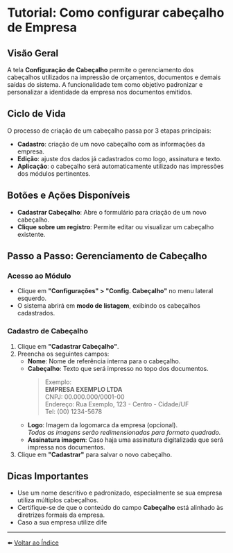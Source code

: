 # Tutorial: Como configurar cabeçalho de Empresa

## Visão Geral

A tela **Configuração de Cabeçalho** permite o gerenciamento dos cabeçalhos utilizados na impressão de orçamentos, documentos e demais saídas do sistema. A funcionalidade tem como objetivo padronizar e personalizar a identidade da empresa nos documentos emitidos.

## Ciclo de Vida

O processo de criação de um cabeçalho passa por 3 etapas principais:

- **Cadastro**: criação de um novo cabeçalho com as informações da empresa.
- **Edição**: ajuste dos dados já cadastrados como logo, assinatura e texto.
- **Aplicação**: o cabeçalho será automaticamente utilizado nas impressões dos módulos pertinentes.

## Botões e Ações Disponíveis

- **Cadastrar Cabeçalho**: Abre o formulário para criação de um novo cabeçalho.
- **Clique sobre um registro**: Permite editar ou visualizar um cabeçalho existente.

## Passo a Passo: Gerenciamento de Cabeçalho

### Acesso ao Módulo

- Clique em **"Configurações" > "Config. Cabeçalho"** no menu lateral esquerdo.
- O sistema abrirá em **modo de listagem**, exibindo os cabeçalhos cadastrados.

### Cadastro de Cabeçalho

1. Clique em **"Cadastrar Cabeçalho"**.
2. Preencha os seguintes campos:
   - **Nome**: Nome de referência interna para o cabeçalho.
   - **Cabeçalho**: Texto que será impresso no topo dos documentos.  
     > Exemplo:  
     > **EMPRESA EXEMPLO LTDA**  
     > CNPJ: 00.000.000/0001-00  
     > Endereço: Rua Exemplo, 123 - Centro - Cidade/UF  
     > Tel: (00) 1234-5678  
   - **Logo**: Imagem da logomarca da empresa (opcional).  
     _Todas as imagens serão redimensionadas para formato quadrado._
   - **Assinatura imagem**: Caso haja uma assinatura digitalizada que será impressa nos documentos.
3. Clique em **"Cadastrar"** para salvar o novo cabeçalho.

## Dicas Importantes

- Use um nome descritivo e padronizado, especialmente se sua empresa utiliza múltiplos cabeçalhos.
- Certifique-se de que o conteúdo do campo **Cabeçalho** está alinhado às diretrizes formais da empresa.
- Caso a sua empresa utilize dife

---

⬅️ [Voltar ao Índice](./1.a_Indice.md)
